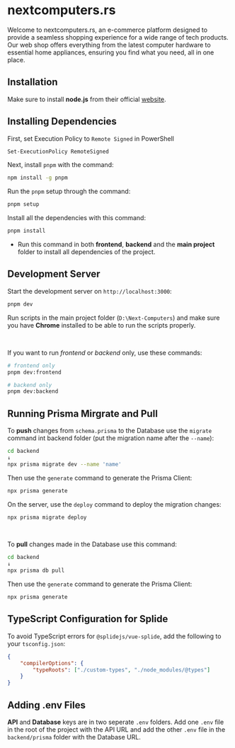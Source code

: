 # nextcomputers.rs

Welcome to nextcomputers.rs, an e-commerce platform designed to provide a seamless shopping experience for a wide range of tech products. Our web shop offers everything from the latest computer hardware to essential home appliances, ensuring you find what you need, all in one place.

## Installation

Make sure to install **node.js** from their official [website](https://nodejs.org/en).

## Installing Dependencies

First, set Execution Policy to `Remote Signed` in PowerShell

```bash
Set-ExecutionPolicy RemoteSigned
```

Next, install `pnpm` with the command:

```bash
npm install -g pnpm
```

Run the `pnpm` setup through the command:

```bash
pnpm setup
```

Install all the dependencies with this command:

```bash
pnpm install
```

-   Run this command in both **frontend**, **backend** and the **main project** folder to install all dependencies of the project.

## Development Server

Start the development server on `http://localhost:3000`:

```bash
pnpm dev
```

Run scripts in the main project folder (`D:\Next-Computers`) and make sure you have **Chrome** installed to be able to run the scripts properly.

<br/>

If you want to run _frontend_ or _backend_ only, use these commands:

```bash
# frontend only
pnpm dev:frontend

# backend only
pnpm dev:backend
```

## Running Prisma Mirgrate and Pull

To **push** changes from `schema.prisma` to the Database use the `migrate` command int backend folder (put the migration name after the `--name`):

```bash
cd backend
↓
npx prisma migrate dev --name 'name'
```

Then use the `generate` command to generate the Prisma Client:

```bash
npx prisma generate
```

On the server, use the `deploy` command to deploy the migration changes:

```bash
npx prisma migrate deploy
```

<br/>

To **pull** changes made in the Database use this command:

```bash
cd backend
↓
npx prisma db pull
```

Then use the `generate` command to generate the Prisma Client:

```bash
npx prisma generate
```

## TypeScript Configuration for Splide

To avoid TypeScript errors for `@splidejs/vue-splide`, add the following to your `tsconfig.json`:

```json
{
    "compilerOptions": {
        "typeRoots": ["./custom-types", "./node_modules/@types"]
    }
}
```

## Adding .env Files

**API** and **Database** keys are in two seperate `.env` folders. Add one `.env` file in the root of the project with the API URL and add the other `.env` file in the `backend/prisma` folder with the Database URL.
